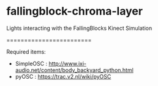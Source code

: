 fallingblock-chroma-layer
=========================

Lights interacting with the FallingBlocks Kinect Simulation

========================

Required items:
 * SimpleOSC : http://www.ixi-audio.net/content/body_backyard_python.html
 * pyOSC : https://trac.v2.nl/wiki/pyOSC
